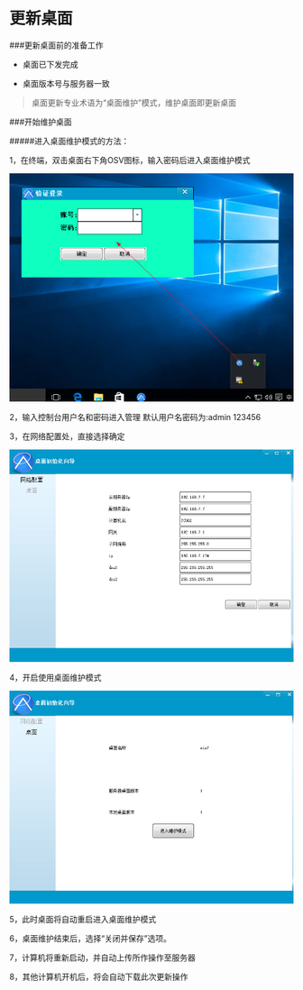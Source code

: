 # 更新桌面



###更新桌面前的准备工作

* 桌面已下发完成

* 桌面版本号与服务器一致





> 桌面更新专业术语为“桌面维护”模式，维护桌面即更新桌面





###开始维护桌面



#####进入桌面维护模式的方法：

1，在终端，双击桌面右下角OSV图标，输入密码后进入桌面维护模式



![](v20.png)









2，输入控制台用户名和密码进入管理 默认用户名密码为:admin 123456



3，在网络配置处，直接选择确定

![](v23.png)

4，开启使用桌面维护模式

![](v22.png)



5，此时桌面将自动重启进入桌面维护模式

6，桌面维护结束后，选择“关闭并保存”选项。

7，计算机将重新启动，并自动上传所作操作至服务器

8，其他计算机开机后，将会自动下载此次更新操作














